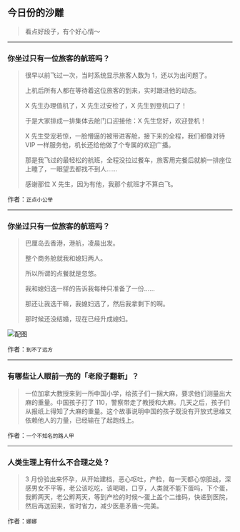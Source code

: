 ## 今日份的沙雕

> 看点好段子，有个好心情～


 
---

### 你坐过只有一位旅客的航班吗？

> 很早以前飞过一次，当时系统显示旅客人数为 1，还以为出问题了。
> 
> 上机后所有人都在等待着这位旅客的到来，实时跟进他的动态。
> 
> X 先生办理值机了，X 先生过安检了，X 先生到登机口了！
> 
> 于是大家排成一排集体去舱门口迎接他：X 先生您好，欢迎登机！
> 
> X 先生受宠若惊，一脸懵逼的被带进客舱，接下来的全程，我们都像对待 VIP 一样服务他，机长还给他做了个专属的欢迎广播。
> 
> 那是我飞过的最轻松的航班，全程没拉过餐车，旅客用完餐后就躺一排座位上睡了，一眼望去都找不到人......
> 
> 感谢那位 X 先生，因为有他，我那个航班才不算白飞。


作者：`正点小公举`

---

### 你坐过只有一位旅客的航班吗？

> 巴厘岛去香港，港航，凌晨出发。
> 
> 整个商务舱就我和媳妇两人。
> 
> 所以所谓的点餐就是忽悠。
> 
> 我和媳妇选一样的告诉我每种只准备了一份……
> 
> 那还让我选干嘛，我媳妇选了，然后我拿剩下的啊。
> 
> 那时候还没结婚，现在已经升成媳妇。



![配图](http://pic4.zhimg.com/70/v2-8bd79d79e104935aba0ba0984c279e5f_b.jpg)


作者：`到不了远方`

---

### 有哪些让人眼前一亮的「老段子翻新」？

> 一位加拿大教授来到一所中国小学，给孩子们一捆大麻，要求他们测量出大麻的重量。中国孩子打了 110，警察带走了教授和大麻。几天之后，孩子们从报纸上得知了大麻的重量。这个故事说明中国的孩子既没有开放式思维又依赖他人的力量，已经输在了起跑线上。


作者：`一个不知名的路人甲`

---

### 人类生理上有什么不合理之处？

> 3 月份验出来怀孕，从开始建档，恶心呕吐，产检，每一天都心惊胆战，深感男女不平等，老公该吃吃，该喝喝，口亨，人类就不能下蛋吗，下个蛋，我孵两天，老公孵两天，等到产检的时候～蛋上盖个二维码，快递到医院，然后再送回来，省时省力，减少医患矛盾～完美。


作者：`娜娜`